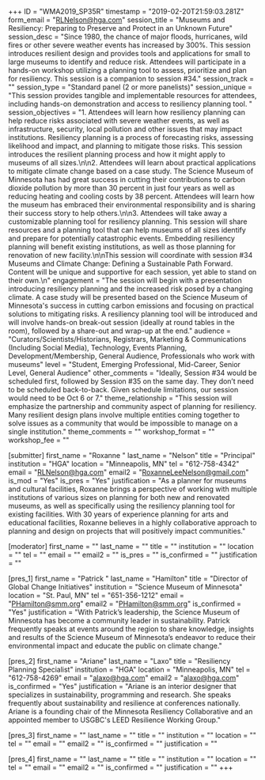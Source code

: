 +++
ID = "WMA2019_SP35R"
timestamp = "2019-02-20T21:59:03.281Z"
form_email = "RLNelson@hga.com"
session_title = "Museums and Resiliency: Preparing to Preserve and Protect in an Unknown Future"
session_desc = "Since 1980, the chance of major floods, hurricanes, wild fires or other severe weather events has increased by 300%. This session introduces resilient design and provides tools and applications for small to large museums to identify and reduce risk. Attendees will participate in a hands-on workshop utilizing a planning tool to assess, prioritize and plan for resiliency. This session is a companion to session #34."
session_track = ""
session_type = "Standard panel (2 or more panelists)"
session_unique = "This session provides tangible and implementable resources for attendees, including hands-on demonstration and access to resiliency planning tool. "
session_objectives = "1. Attendees will learn how resiliency planning can help reduce risks associated with severe weather events, as well as infrastructure, security, local pollution and other issues that may impact institutions. Resiliency planning is a process of forecasting risks, assessing likelihood and impact, and planning to mitigate those risks. This session introduces the resilient planning process and how it might apply to museums of all sizes.\n\n2. Attendees will learn about practical applications to mitigate climate change based on a case study. The Science Museum of Minnesota has had great success in cutting their contributions to carbon dioxide pollution by more than 30 percent in just four years as well as reducing heating and cooling costs by 38 percent. Attendees will learn how the museum has embraced their environmental responsibility and is sharing their success story to help others.\n\n3. Attendees will take away a customizable planning tool for resiliency planning. This session will share resources and a planning tool that can help museums of all sizes identify and prepare for potentially catastrophic events. Embedding resiliency planning will benefit existing institutions, as well as those planning for renovation of new facility.\n\nThis session will coordinate with session #34 Museums and Climate Change: Defining a Sustainable Path Forward. Content will be unique and supportive for each session, yet able to stand on their own.\n"
engagement = "The session will begin with a presentation introducing resiliency planning and the increased risk posed by a changing climate. A case study will be presented based on the Science Museum of Minnesota's success in cutting carbon emissions and focusing on practical solutions to mitigating risks. A resiliency planning tool will be introduced and will involve hands-on break-out session (ideally at round tables in the room), followed by a share-out and wrap-up at the end."
audience = "Curators/Scientists/Historians, Registrars, Marketing & Communications (Including Social Media), Technology, Events Planning, Development/Membership, General Audience, Professionals who work with museums"
level = "Student, Emerging Professional, Mid-Career, Senior Level, General Audience"
other_comments = "Ideally, Session #34 would be scheduled first, followed by Session #35 on the same day.  They don’t need to be scheduled back-to-back.  Given schedule limitations, our session would need to be Oct 6 or 7."
theme_relationship = "This session will emphasize the partnership and community aspect of planning for resiliency. Many resilient design plans involve multiple entities coming together to solve issues as a community that would be impossible to manage on a single institution."
theme_comments = ""
workshop_format = ""
workshop_fee = ""

[submitter]
first_name = "Roxanne "
last_name = "Nelson"
title = "Principal"
institution = "HGA"
location = "Minneapolis, MN"
tel = "612-758-4342"
email = "RLNelson@hga.com"
email2 = "RoxanneLeeNelson@gmail.com"
is_mod = "Yes"
is_pres = "Yes"
justification = "As a planner for museums and cultural facilities, Roxanne brings a perspective of working with multiple institutions of various sizes on planning for both new and renovated museums, as well as specifically using the resiliency planning tool for existing facilities. With 30 years of experience planning for arts and educational facilities, Roxanne believes in a highly collaborative approach to planning and design on projects that will positively impact communities."

[moderator]
first_name = ""
last_name = ""
title = ""
institution = ""
location = ""
tel = ""
email = ""
email2 = ""
is_pres = ""
is_confirmed = ""
justification = ""

[pres_1]
first_name = "Patrick "
last_name = "Hamilton"
title = "Director of Global Change Initiatives"
institution = "Science Museum of Minnesota"
location = "St. Paul, MN"
tel = "651-356-1212"
email = "PHamilton@smm.org"
email2 = "PHamilton@smm.org"
is_confirmed = "Yes"
justification = "With Patrick’s leadership, the Science Museum of Minnesota has become a community leader in sustainability. Patrick frequently speaks at events around the region to share knowledge, insights and results of the Science Museum of Minnesota’s endeavor to reduce their environmental impact and educate the public on climate change."

[pres_2]
first_name = "Ariane"
last_name = "Laxo"
title = "Resiliency Planning Specialist"
institution = "HGA"
location = "Minneapolis, MN"
tel = "612-758-4269"
email = "alaxo@hga.com"
email2 = "alaxo@hga.com"
is_confirmed = "Yes"
justification = "Ariane is an interior designer that specializes in sustainability, programming and research. She speaks frequently about sustainability and resilience at conferences nationally. Ariane is a founding chair of the Minnesota Resiliency Collaborative and an appointed member to USGBC's LEED Resilience Working Group."

[pres_3]
first_name = ""
last_name = ""
title = ""
institution = ""
location = ""
tel = ""
email = ""
email2 = ""
is_confirmed = ""
justification = ""

[pres_4]
first_name = ""
last_name = ""
title = ""
institution = ""
location = ""
tel = ""
email = ""
email2 = ""
is_confirmed = ""
justification = ""
+++
